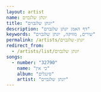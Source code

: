 ```yaml
---
layout: artist
name: יונתן שלגבוים
title: "יונתן שלגבוים"
description: "דף האמן יונתן שלגבוים"
keywords: "שירים, מוזיקה, יונתן שלגבוים"
permalink: /artists/יונתן-שלגבוים
redirect_from:
  - /artists/list/יונתן שלגבוים
songs:
  - number: "32790"
    name: "כי אין"
    album: "סינגלים"
    artist: "יונתן שלגבוים"
---
```

